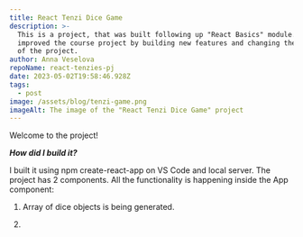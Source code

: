 ```yaml
---
title: React Tenzi Dice Game
description: >-
  This is a project, that was built following up "React Basics" module. I
  improved the course project by building new features and changing the design
  of the project. 
author: Anna Veselova
repoName: react-tenzies-pj
date: 2023-05-02T19:58:46.928Z
tags:
  - post
image: /assets/blog/tenzi-game.png
imageAlt: The image of the "React Tenzi Dice Game" project
---
```

Welcome to the project! 

**_How did I build it?_**



 I built it using npm create-react-app on VS Code and local server. The project has 2 components. All the functionality is happening inside the App component:

1. Array of dice objects is being generated. 

2.
